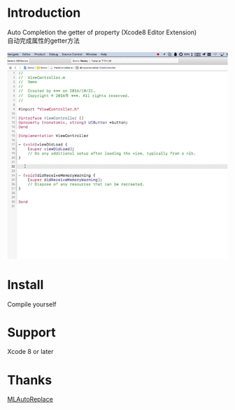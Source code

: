 # Introduction
Auto Completion the getter of property (Xcode8 Editor Extension)
<br/>
自动完成属性的getter方法
<br/>
<br/>
<img  src="demo.gif"  alt="demo.gif" />
# Install
Compile yourself
# Support
Xcode 8 or later
# Thanks
<a href ="https://github.com/molon/MLAutoReplace"> MLAutoReplace </a> <br/>
